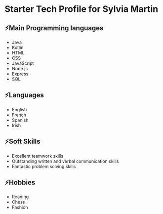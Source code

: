 # Starter Tech Profile for Sylvia Martin

## ⚡Main Programming languages 
- Java
- Kotlin
- HTML
- CSS
- JavaScript
- Node.js
- Express
- SQL

## ⚡Languages
- English
- French
- Spanish
- Irish

## ⚡Soft Skills
- Excellent teamwork skills
- Outstanding written and verbal communication skills
- Fantastic problem solving skills

## ⚡Hobbies
- Reading
- Chess
- Fashion





